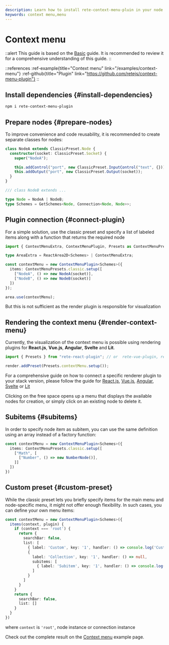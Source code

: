 ```yaml
---
description: Learn how to install rete-context-menu-pluin in your node editor. With this plugin, a user can add nodes to node editor through a context menu, making it easier to create and manage your application's workflow
keywords: context menu,menu
---
```


# Context menu

::alert
This guide is based on the [Basic](/docs/guides/basic) guide. It is recommended to review it for a comprehensive understanding of this guide.
::

::references
:ref-example{title="Context menu" link="/examples/context-menu"}
:ref-github{title="Plugin" link="https://github.com/retejs/context-menu-plugin"}
::

## Install dependencies {#install-dependencies}

```bash
npm i rete-context-menu-plugin
```

## Prepare nodes {#prepare-nodes}

To improve convenience and code reusability, it is recommended to create separate classes for nodes:

```ts
class NodeA extends ClassicPreset.Node {
  constructor(socket: ClassicPreset.Socket) {
    super("NodeA");

    this.addControl("port", new ClassicPreset.InputControl("text", {}));
    this.addOutput("port", new ClassicPreset.Output(socket));
  }
}

/// class NodeB extends ...

type Node = NodeA | NodeB;
type Schemes = GetSchemes<Node, Connection<Node, Node>>;
```

## Plugin connection {#connect-plugin}

For a simple solution, use the classic preset and specify a list of labeled items along with a function that returns the required node

```ts
import { ContextMenuExtra, ContextMenuPlugin, Presets as ContextMenuPresets } from "rete-context-menu-plugin";

type AreaExtra = ReactArea2D<Schemes> | ContextMenuExtra;

const contextMenu = new ContextMenuPlugin<Schemes>({
  items: ContextMenuPresets.classic.setup([
    ["NodeA", () => new NodeA(socket)],
    ["NodeB", () => new NodeB(socket)]
  ])
});

area.use(contextMenu);
```

But this is not sufficient as the render plugin is responsible for visualization

## Rendering the context menu {#render-context-menu}

Currently, the visualization of the context menu is possible using rendering plugins for **React.js**, **Vue.js**, **Angular**, **Svelte** and **Lit**.

```ts
import { Presets } from "rete-react-plugin"; // or  rete-vue-plugin, rete-angular-plugin, rete-svelte-plugin, @retejs/lit-plugin

render.addPreset(Presets.contextMenu.setup());
```

For a comprehensive guide on how to connect a specific renderer plugin to your stack version, please follow the guide for
[React.js](/docs/guides/renderers/react), [Vue.js](/docs/guides/renderers/vue), [Angular](/docs/guides/renderers/angular), [Svelte](/docs/guides/renderers/svelte) or [Lit](/docs/guides/renderers/lit)

Clicking on the free space opens up a menu that displays the available nodes for creation, or simply click on an existing node to delete it.

## Subitems {#subitems}

In order to specify node item as subitem, you can use the same definition using an array instead of a factory function:

```ts
const contextMenu = new ContextMenuPlugin<Schemes>({
  items: ContextMenuPresets.classic.setup([
    ["Math", [
      ["Number", () => new NumberNode()],
    ]]
  ])
})
```

## Custom preset {#custom-preset}

While the classic preset lets you briefly specify items for the main menu and node-specific menu, it might not offer enough flexibility. In such cases, you can define your own menu items:

```ts
const contextMenu = new ContextMenuPlugin<Schemes>({
  items(context, plugin) {
    if (context === 'root') {
      return {
        searchBar: false,
        list: [
          { label: 'Custom', key: '1', handler: () => console.log('Custom') },
          {
            label: 'Collection', key: '1', handler: () => null,
            subitems: [
              { label: 'Subitem', key: '1', handler: () => console.log('Subitem') }
            ]
          }
        ]
      }
    }
    return {
      searchBar: false,
      list: []
    }
  }
})
```

where `context` is `'root'`, node instance or connection instance

Check out the complete result on the [Context menu](/examples/context-menu) example page.
